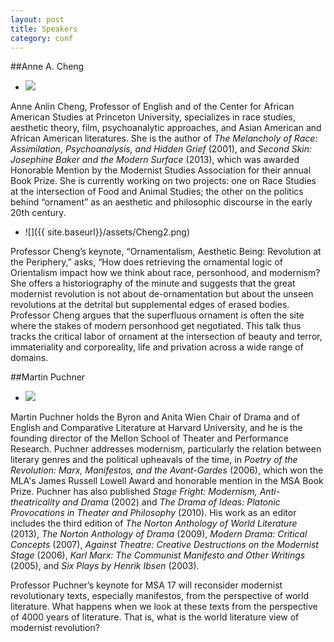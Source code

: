 ```yaml
---
layout: post
title: Speakers
category: conf
---
```


##Anne A. Cheng

* ![](https://english.princeton.edu/sites/english/files/styles/medium/public/AnneHeadShot2.jpg?itok=YK5tzGLS)

Anne Anlin Cheng, Professor of English and of the Center for African American Studies at Princeton University, specializes in race studies, aesthetic theory, film, psychoanalytic approaches, and Asian American and African American literatures. She is the author of *The Melancholy of Race: Assimilation, Psychoanalysis, and Hidden Grief* (2001), and *Second Skin: Josephine Baker and the Modern Surface* (2013), which was awarded Honorable Mention by the Modernist Studies Association for their annual Book Prize. She is currently working on two projects: one on Race Studies at the intersection of Food and Animal Studies; the other on the politics behind “ornament” as an aesthetic and philosophic discourse in the early 20th century. 

* ![]({{ site.baseurl}}/assets/Cheng2.png)

Professor Cheng’s keynote, “Ornamentalism, Aesthetic Being: Revolution at the Periphery,” asks, “How does retrieving the ornamental logic of Orientalism impact how we think about race, personhood, and modernism? She offers a historiography of the minute and suggests that the great modernist revolution is not about de-ornamentation but about the unseen revolutions at the detrital but supplemental edges of erased bodies. Professor Cheng argues that the superfluous ornament is often the site where the stakes of modern personhood get negotiated. This talk thus tracks the critical labor of ornament at the intersection of beauty and terror, immateriality and corporeality, life and privation across a wide range of domains. 

##Martin Puchner

* ![](http://www.people.fas.harvard.edu/~puchner/fac_puchner.jpg)

Martin Puchner holds the Byron and Anita Wien Chair of Drama and of English and Comparative Literature at Harvard University, and he is the founding director of the Mellon School of Theater and Performance Research. Puchner addresses modernism, particularly the relation between literary genres and the political upheavals of the time, in *Poetry of the Revolution: Marx, Manifestos, and the Avant-Gardes* (2006), which won the MLA's James Russell Lowell Award and honorable mention in the MSA Book Prize. Puchner has also published *Stage Fright: Modernism, Anti-theatricality and Drama* (2002) and *The Drama of Ideas: Platonic Provocations in Theater and Philosophy* (2010). His work as an editor includes the third edition of *The Norton Anthology of World Literature* (2013), *The Norton Anthology of Drama* (2009), *Modern Drama: Critical Concepts* (2007), *Against Theatre: Creative Destructions on the Modernist Stage* (2006), *Karl Marx: The Communist Manifesto and Other Writings* (2005), and *Six Plays by Henrik Ibsen* (2003). 

Professor Puchner’s keynote for MSA 17 will reconsider modernist revolutionary texts, especially manifestos, from the perspective of world literature. What happens when we look at these texts from the perspective of 4000 years of literature. That is, what is the world literature view of modernist revolution?